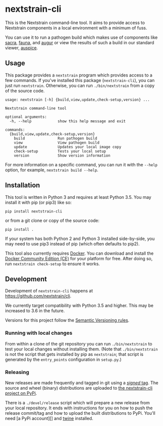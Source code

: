 # nextstrain-cli

This is the Nextstrain command-line tool.  It aims to provide access to
Nextstrain components in a local environment with a minimum of fuss.

You can use it to run a pathogen build which makes use of components like
[sacra][], [fauna][], and [augur][] or view the results of such a build in our
standard viewer, [auspice][].


[sacra]: https://github.com/nextstrain/sacra
[fauna]: https://github.com/nextstrain/fauna
[augur]: https://github.com/nextstrain/augur
[auspice]: https://github.com/nextstrain/auspice


## Usage

This package provides a `nextstrain` program which provides access to a few
commands.  If you've installed this package (`nextstrain-cli`), you can just
run `nextstrain`.  Otherwise, you can run `./bin/nextstrain` from a copy of the
source code.

```
usage: nextstrain [-h] {build,view,update,check-setup,version} ...

Nextstrain command-line tool

optional arguments:
  -h, --help            show this help message and exit

commands:
  {build,view,update,check-setup,version}
    build               Run pathogen build
    view                View pathogen build
    update              Updates your local image copy
    check-setup         Tests your local setup
    version             Show version information
```

For more information on a specific command, you can run it with the `--help`
option, for example, `nextstrain build --help`.


## Installation

This tool is written in Python 3 and requires at least Python 3.5.  You may
install it with pip (or pip3) like so:

    pip install nextstrain-cli

or from a git clone or copy of the source code:

    pip install .

If your system has both Python 2 and Python 3 installed side-by-side, you may
need to use pip3 instead of pip (which often defaults to pip2).

This tool also currently requires [Docker][].  You can download and install the
[Docker Community Edition (CE)][] for your platform for free.  After doing so,
run `nextstrain check-setup` to ensure it works.


[Docker]: https://docker.com
[Docker Community Edition (CE)]: https://www.docker.com/community-edition#download


## Development

Development of `nextstrain-cli` happens at <https://github.com/nextstrain/cli>.

We currently target compatibility with Python 3.5 and higher.  This may be
increased to 3.6 in the future.

Versions for this project follow the [Semantic Versioning rules][].

### Running with local changes

From within a clone of the git repository you can run `./bin/nextstrain` to
test your local changes without installing them.  (Note that `./bin/nextstrain`
is not the script that gets installed by pip as `nextstrain`; that script is
generated by the `entry_points` configuration in `setup.py`.)

### Releasing

New releases are made frequently and tagged in git using a [_signed_ tag][].
The source and wheel (binary) distributions are uploaded to [the nextstrain-cli
project on PyPi](https://pypi.org/project/nextstrain-cli).

There is a `./devel/release` script which will prepare a new release from your
local repository.  It ends with instructions for you on how to push the release
commit/tag and how to upload the built distributions to PyPi.  You'll need [a
PyPi account][] and [twine][] installed.


[Semantic Versioning rules]: https://semver.org
[_signed_ tag]: https://git-scm.com/book/en/v2/Git-Tools-Signing-Your-Work
[PyPi account]: https://pypi.org/account/register/
[twine]: https://pypi.org/project/twine
